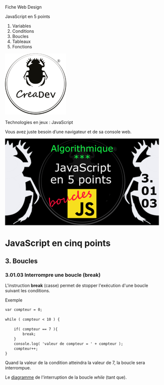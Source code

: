 Fiche Web Design

JavaScript en 5 points
1.  Variables
2.  Conditions
3.  Boucles
4.  Tableaux
5.  Fonctions

[![CreaDev](../images/logo-creadev-210207-R-200.png)](http://www.creadev.ninja/)

Technologies en jeux : JavaScript

Vous avez juste besoin d’une navigateur et de sa console web.

[![Le modulo en JavaScript](../images/JS-en-5-pts-03-01-03_break.png)](https://www.youtube.com/watch?v=B76OswKkHC0)

# JavaScript en cinq points
## 3. Boucles
### 3.01.03 Interrompre une boucle (break)

L'instruction **break** (casse) permet de stopper l'exécution d'une boucle suivant les conditions. 

Exemple

    var compteur = 0;

    while ( compteur < 10 ) {
    
        if( compteur == 7 ){
            break;
        }
        console.log( 'valeur de compteur = ' + compteur );
        compteur++;
    }

Quand la valeur de la condition atteindra la valeur de 7, la boucle sera interrompue. 

Le [diagramme](../images/diagram/loop-while-2.png) de l'interruption de la boucle *while* (tant que).